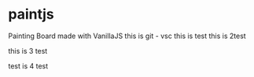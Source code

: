 # paintjs
Painting Board made with VanillaJS
this is git - vsc 
this is test
this is 2test

this is 3 test


test is 4 test